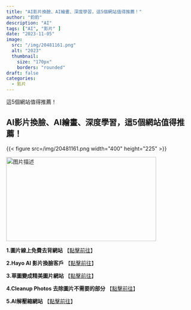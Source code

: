 ```yaml
---
title: "AI影片換臉、AI繪畫、深度學習，這5個網站值得推薦！"
author: "鈞鈞"
description: "AI"
tags: ["AI", "影片" ]
date: "2023-11-05"
image:
  src: "/img/20481161.png"
  alt: "2023"
  thumbnail:
    size: "170px"
    borders: "rounded"
draft: false
categories:
  - 影片
---
```


這5個網站值得推薦！
<!--more-->

## AI影片換臉、AI繪畫、深度學習，這5個網站值得推薦！

<left>{{< figure src=/img/20481161.png width="400" height="225" >}}</left>


<a href="/img/20481161.png" data-lightbox="image-1" data-title="我的图片">
    <img src="/img/20481161.png" width="400" height="225" alt="图片描述">
</a>


**1.圖片線上免費去背網站** 【[點擊前往](https://www.photoroom.com/tools/background-remover)】

**2.Hayo AI 影片換臉客戶** 【[點擊前往](https://hayo-download.onelink.me/wDPE/sk5eiwqt)】 

**3.草圖變成精美圖片網站** 【[點擊前往](https://scribblediffusion.com/)】

**4.Cleanup Photos 去除圖片不需要的部分** 【[點擊前往](https://cleanupphotos.com/)】

**5.AI解壓縮網站** 【[點擊前往](https://quickdraw.withgoogle.com/)】
